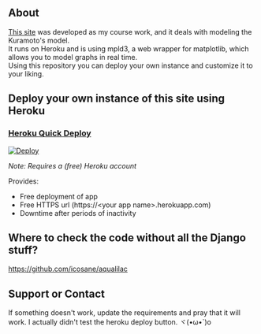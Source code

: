 ## About

[This site](https://esoragoto.herokuapp.com/) was developed as my course work, and it deals with modeling the Kuramoto's model.  
It runs on Heroku and is using mpld3, a web wrapper for matplotlib, which allows you to model graphs in real time.  
Using this repository you can deploy your own instance and customize it to your liking.

## Deploy your own instance of this site using Heroku
### [Heroku Quick Deploy](https://heroku.com/about)
[![Deploy](https://www.herokucdn.com/deploy/button.svg)](https://heroku.com/deploy?template=https://github.com/icosane/esoragoto)

*Note: Requires a (free) Heroku account*

Provides:
- Free deployment of app
- Free HTTPS url (https://\<your app name\>.herokuapp.com)
- Downtime after periods of inactivity

## Where to check the code without all the Django stuff?
https://github.com/icosane/aqualilac


## Support or Contact

If something doesn't work, update the requirements and pray that it will work. I actually didn't test the heroku deploy button. ヾ(•ω•`)o 
